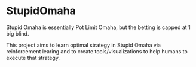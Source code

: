 # StupidOmaha

Stupid Omaha is essentially Pot Limit Omaha, but the betting is capped at 1 big blind.

This project aims to learn optimal strategy in Stupid Omaha via reinforcement learing and to create tools/visualizations to help humans to execute that strategy.
